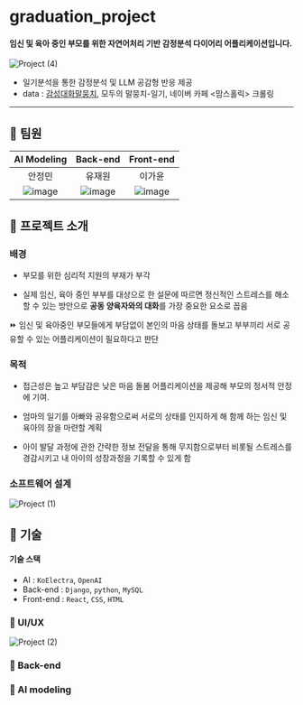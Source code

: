 # graduation_project
#### 임신 및 육아 중인 부모를 위한 자연어처리 기반 감정분석 다이어리 어플리케이션입니다.

![Project (4)](https://github.com/user-attachments/assets/b7dc4c5c-0373-471d-8ce0-b1c328ff0dc5)


- 일기분석을 통한 감정분석 및 LLM 공감형 반응 제공
- data : [감성대화말뭉치](https://www.aihub.or.kr/aihubdata/data/view.do?currMenu=115&topMenu=100&aihubDataSe=realm&dataSetSn=86), 모두의 말뭉치-일기, 네이버 카페 <맘스홀릭> 크롤링
-------------------------
## 💜 팀원

|  **AI Modeling** | **Back-end**   | **Front-end**   | 
| :-----------: | :------------: | :------------: |
| 안정민        |    유재원        |      이가윤     |
| ![image](https://github.com/jeongmin1016/graduation_project/assets/109460178/05ac0e9e-0ff7-417c-9488-5a2569d4ee43) |   ![image](https://github.com/jeongmin1016/graduation_project/assets/109460178/5cbfe072-eaea-4bdc-99f4-210644ef32fa)      | ![image](https://github.com/jeongmin1016/graduation_project/assets/109460178/a8947a6f-1ce4-49df-920a-ba5bd2c474d5)      |



## 💜 프로젝트 소개
### 배경
- 부모를 위한 심리적 지원의 부재가 부각

- 실제 임신, 육아 중인 부부를 대상으로 한 설문에 따르면 정신적인 스트레스를 해소할 수 있는 방안으로 **공동 양육자와의 대화**를 가장 중요한 요소로 꼽음


⏩ 임신 및 육아중인 부모들에게 부담없이 본인의 마음 상태를 돌보고 부부끼리 서로 공유할 수 있는 어플리케이션이 필요하다고 판단

### 목적

- 접근성은 높고 부담감은 낮은 마음 돌봄 어플리케이션을 제공해 부모의 정서적 안정에 기여.      

- 엄마의 일기를 아빠와 공유함으로써 서로의 상태를 인지하게 해 함께 하는 임신 및 육아의 장을 마련할 계획        
     
- 아이 발달 과정에 관한 간략한 정보 전달을 통해 무지함으로부터 비롯될 스트레스를 경감시키고 내 아이의 성장과정을 기록할 수 있게 함

### 소프트웨어 설계
![Project (1)](https://github.com/jeongmin1016/MomttokMomttok/assets/109460178/a5d181a9-e46d-4a14-b1e4-54501d620093)

## 💜 기술
#### 기술 스택
- AI : `KoElectra`, `OpenAI`
- Back-end : `Django`, `python`, `MySQL`
- Front-end : `React`, `CSS`, `HTML`

### 💜 UI/UX

![Project (2)](https://github.com/jeongmin1016/MomttokMomttok/assets/109460178/94633c46-8a10-46b5-aad3-84c165635cd4)

### 💜 Back-end


### 💜 AI modeling
